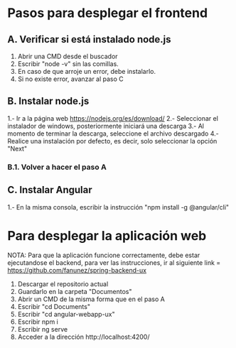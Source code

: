 # Pasos para desplegar el frontend
## A. Verificar si está instalado node.js
1. Abrir una CMD desde el buscador
2. Escribir "node -v" sin las comillas.
3. En caso de que arroje un error, debe instalarlo.
4. Si no existe error, avanzar al paso C
## B. Instalar node.js
1.- Ir a la página web https://nodejs.org/es/download/
2.- Seleccionar el instalador de windows, posteriormente iniciará una descarga
3.- Al momento de terminar la descarga, seleccione el archivo descargado
4.- Realice una instalación por defecto, es decir, solo seleccionar la opción "Next"
### B.1. Volver a hacer el paso A
## C. Instalar Angular
1.- En la misma consola, escribir la instrucción "npm install -g @angular/cli"

# Para desplegar la aplicación web
NOTA: Para que la aplicación funcione correctamente, debe estar ejecutandose el backend, para ver las instrucciones, ir al siguiente link = https://github.com/fanunez/spring-backend-ux
1. Descargar el repositorio actual
2. Guardarlo en la carpeta "Documentos"
3. Abrir un CMD de la misma forma que en el paso A
4. Escribir "cd Documents"
5. Escribir "cd angular-webapp-ux"
6. Escribir npm i
8. Escribir ng serve
9. Acceder a la dirección http://localhost:4200/
